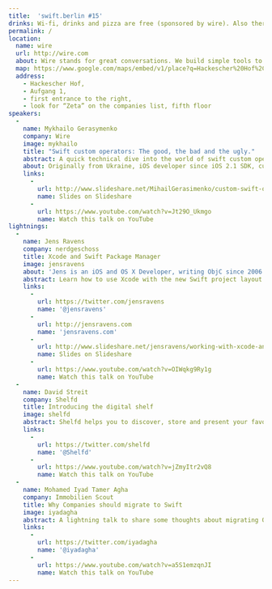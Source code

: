 ```yaml
---
title:  'swift.berlin #15'
drinks: Wi-fi, drinks and pizza are free (sponsored by wire). Also there are quite a lot of bars and restaurants around the place.
permalink: /
location:
  name: wire
  url: http://wire.com
  about: Wire stands for great conversations. We build simple tools to communicate with text, voice, pictures, music and video — all beautifully woven together on phone, tablet and desktop.
  map: https://www.google.com/maps/embed/v1/place?q=Hackescher%20Hof%2C%20Berlin%2C%20Germany&key=AIzaSyCjTjlx3dtYCMkR7xQklFA1w0K36eNduPw
  address:
    - Hackescher Hof,
    - Aufgang 1,
    - first entrance to the right,
    - look for “Zeta” on the companies list, fifth floor
speakers:
  -
    name: Mykhailo Gerasymenko
    company: Wire
    image: mykhailo
    title: "Swift custom operators: The good, the bad and the ugly."
    abstract: A quick technical dive into the world of swift custom operators with some practical examples and unusual techniques.
    about: Originally from Ukraine, iOS developer since iOS 2.1 SDK, currently working on UI of Wire.
    links:
      -
        url: http://www.slideshare.net/MihailGerasimenko/custom-swift-operators-the-good-the-bad-and-the-ugly
        name: Slides on Slideshare
      -
        url: https://www.youtube.com/watch?v=Jt29O_Ukmgo
        name: Watch this talk on YouTube
lightnings:
  -
    name: Jens Ravens
    company: nerdgeschoss
    title: Xcode and Swift Package Manager
    image: jensravens
    about: 'Jens is an iOS and OS X Developer, writing ObjC since 2006. Currently working at <a href="http://nerdgeschoss.de" target="new">nerdgeschoss</a>'
    abstract: Learn how to use Xcode with the new Swift project layout and integrate autocompletion with your packages.
    links:
      -
        url: https://twitter.com/jensravens
        name: '@jensravens'
      -
        url: http://jensravens.com
        name: 'jensravens.com'
      -
        url: http://www.slideshare.net/jensravens/working-with-xcode-and-swift-package-manager
        name: Slides on Slideshare
      -
        url: https://www.youtube.com/watch?v=OIWqkg9Ry1g
        name: Watch this talk on YouTube
  -
    name: David Streit
    company: Shelfd
    title: Introducing the digital shelf
    image: shelfd
    abstract: Shelfd helps you to discover, store and present your favorite video and audio content. Therefore we aggregated media sources that are available to you, like broadcast, streaming-services and other media platforms. With Shelfd you can easily create collections across multiple providers or subscribe to likable channels and trusted brands. We want you to watch or listen to what you want, when you want it.
    links:
      -
        url: https://twitter.com/shelfd
        name: '@Shelfd'
      -
        url: https://www.youtube.com/watch?v=jZmyItr2vQ8
        name: Watch this talk on YouTube
  -
    name: Mohamed Iyad Tamer Agha
    company: Immobilien Scout
    title: Why Companies should migrate to Swift
    image: iyadagha
    abstract: A lightning talk to share some thoughts about migrating Objective-C projects to Swift.
    links:
      -
        url: https://twitter.com/iyadagha
        name: '@iyadagha'
      -
        url: https://www.youtube.com/watch?v=a5S1emzqnJI
        name: Watch this talk on YouTube
---
```


